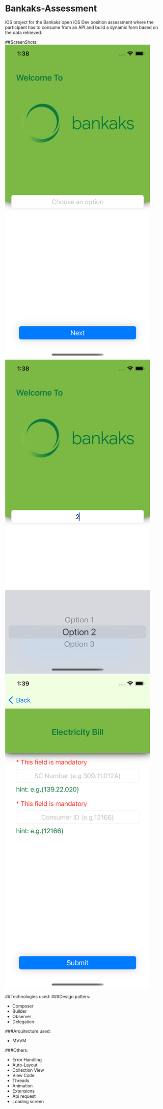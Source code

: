 # Bankaks-Assessment

iOS project for the Bankaks open iOS Dev position assessment where the participant has to consume from an API and build a dynamic form based on the data retrieved.

##ScreenShots:
![Screenshot](Screenshots/Screenshot1.png) ![Screenshot](Screenshots/Screenshot2.png) ![Screenshot](Screenshots/Screenshot3.png)

##Technologies used:
###Design patters:
  - Composer
  - Builder
  - Observer
  - Delegation

###Arquitecture used:
  - MVVM
  
###Others:
  - Error Handling
  - Auto-Layout
  - Collection View
  - View Code
  - Threads
  - Animation
  - Extensions
  - Api request
  - Loading screen

